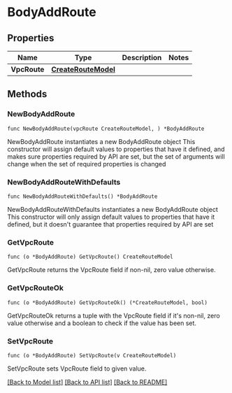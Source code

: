 # BodyAddRoute

## Properties

Name | Type | Description | Notes
------------ | ------------- | ------------- | -------------
**VpcRoute** | [**CreateRouteModel**](CreateRouteModel.md) |  | 

## Methods

### NewBodyAddRoute

`func NewBodyAddRoute(vpcRoute CreateRouteModel, ) *BodyAddRoute`

NewBodyAddRoute instantiates a new BodyAddRoute object
This constructor will assign default values to properties that have it defined,
and makes sure properties required by API are set, but the set of arguments
will change when the set of required properties is changed

### NewBodyAddRouteWithDefaults

`func NewBodyAddRouteWithDefaults() *BodyAddRoute`

NewBodyAddRouteWithDefaults instantiates a new BodyAddRoute object
This constructor will only assign default values to properties that have it defined,
but it doesn't guarantee that properties required by API are set

### GetVpcRoute

`func (o *BodyAddRoute) GetVpcRoute() CreateRouteModel`

GetVpcRoute returns the VpcRoute field if non-nil, zero value otherwise.

### GetVpcRouteOk

`func (o *BodyAddRoute) GetVpcRouteOk() (*CreateRouteModel, bool)`

GetVpcRouteOk returns a tuple with the VpcRoute field if it's non-nil, zero value otherwise
and a boolean to check if the value has been set.

### SetVpcRoute

`func (o *BodyAddRoute) SetVpcRoute(v CreateRouteModel)`

SetVpcRoute sets VpcRoute field to given value.



[[Back to Model list]](../README.md#documentation-for-models) [[Back to API list]](../README.md#documentation-for-api-endpoints) [[Back to README]](../README.md)


